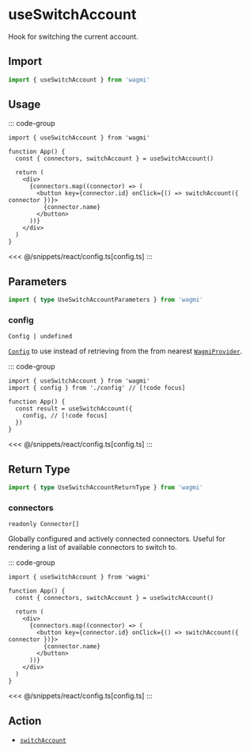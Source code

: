 <script setup>
const packageName = 'wagmi'
const actionName = 'switchAccount'
const typeName = 'SwitchAccount'
const mutate = 'switchAccount'
const TData = 'SwitchAccountData'
const TError = 'SwitchAccountError'
const TVariables = 'SwitchAccountVariables'
</script>

# useSwitchAccount

Hook for switching the current account.

## Import

```ts
import { useSwitchAccount } from 'wagmi'
```

## Usage

::: code-group
```tsx [index.tsx]
import { useSwitchAccount } from 'wagmi'

function App() {
  const { connectors, switchAccount } = useSwitchAccount()

  return (
    <div>
      {connectors.map((connector) => (
        <button key={connector.id} onClick={() => switchAccount({ connector })}>
          {connector.name}
        </button>
      ))}
    </div>
  )
}
```
<<< @/snippets/react/config.ts[config.ts]
:::

## Parameters

```ts
import { type UseSwitchAccountParameters } from 'wagmi'
```

### config

`Config | undefined`

[`Config`](/react/api/createConfig#config) to use instead of retrieving from the from nearest [`WagmiProvider`](/react/WagmiProvider).

::: code-group
```tsx [index.tsx]
import { useSwitchAccount } from 'wagmi'
import { config } from './config' // [!code focus]

function App() {
  const result = useSwitchAccount({
    config, // [!code focus]
  })
}
```
<<< @/snippets/react/config.ts[config.ts]
:::

<!--@include: @shared/mutation-options.md-->

## Return Type

```ts
import { type UseSwitchAccountReturnType } from 'wagmi'
```

### connectors

`readonly Connector[]`

Globally configured and actively connected connectors. Useful for rendering a list of available connectors to switch to.

::: code-group
```tsx [index.tsx]
import { useSwitchAccount } from 'wagmi'

function App() {
  const { connectors, switchAccount } = useSwitchAccount()

  return (
    <div>
      {connectors.map((connector) => (
        <button key={connector.id} onClick={() => switchAccount({ connector })}>
          {connector.name}
        </button>
      ))}
    </div>
  )
}
```
<<< @/snippets/react/config.ts[config.ts]
:::

<!--@include: @shared/mutation-result.md-->

<!--@include: @shared/mutation-imports.md-->

## Action

- [`switchAccount`](/core/api/actions/switchAccount)
